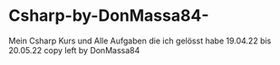 # Csharp-by-DonMassa84-
Mein Csharp Kurs und Alle Aufgaben die ich gelösst habe 19.04.22 bis 20.05.22
copy left by DonMassa84
